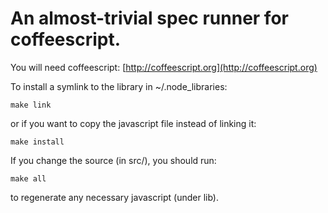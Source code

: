 # An almost-trivial spec runner for coffeescript.

You will need coffeescript: [http://coffeescript.org](http://coffeescript.org)

To install a symlink to the library in ~/.node_libraries:

	make link

or if you want to copy the javascript file instead of linking it:

	make install


If you change the source (in src/), you should run:

	make all

to regenerate any necessary javascript (under lib).


